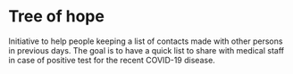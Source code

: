 # Tree of hope

Initiative to help people keeping a list of contacts made with other persons in previous days. The goal is to have a quick list to share with medical staff in case of positive test for the recent COVID-19 disease.
